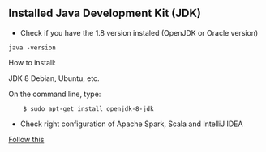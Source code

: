 
## Installed Java Development Kit (JDK)


- Check if you have the 1.8 version instaled (OpenJDK or Oracle version)
  
```console
java -version
```


How to install:

JDK 8
Debian, Ubuntu, etc.

On the command line, type:

```
    $ sudo apt-get install openjdk-8-jdk
```

- Check right configuration of Apache Spark, Scala and IntelliJ IDEA

[Follow this](https://bigdata-etl.com/configure-apache-spark-scala-project-in-intellij-idea/)